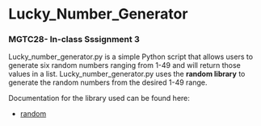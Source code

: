 # Lucky_Number_Generator
### MGTC28- In-class Sssignment 3

Lucky_number_generator.py is a simple Python script that allows users to generate six random numbers ranging from 1-49 and will return those values in a list. Lucky_number_generator.py uses the **random library** to generate the random numbers from the desired 1-49 range. 

Documentation for the library used can be found here: 
* [random](https://docs.python.org/3/library/random.html)
